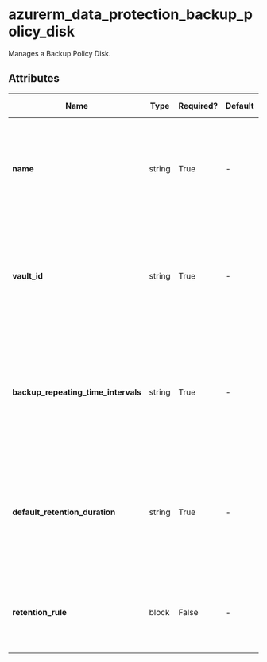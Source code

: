# azurerm_data_protection_backup_policy_disk

Manages a Backup Policy Disk.

## Attributes

| Name | Type | Required? | Default  | possible values | Description |
| ---- | ---- | --------- | -------- | ----------- | ----------- |
| **name** | string | True | -  |  -  | The name which should be used for this Backup Policy Disk. Changing this forces a new Backup Policy Disk to be created. | 
| **vault_id** | string | True | -  |  -  | The ID of the Backup Vault within which the Backup Policy Disk should exist. Changing this forces a new Backup Policy Disk to be created. | 
| **backup_repeating_time_intervals** | string | True | -  |  -  | Specifies a list of repeating time interval. It should follow `ISO 8601` repeating time interval . Changing this forces a new Backup Policy Disk to be created. | 
| **default_retention_duration** | string | True | -  |  -  | The duration of default retention rule. It should follow `ISO 8601` duration format. Changing this forces a new Backup Policy Disk to be created. | 
| **retention_rule** | block | False | -  |  -  | One or more `retention_rule` blocks. Changing this forces a new Backup Policy Disk to be created. | 

